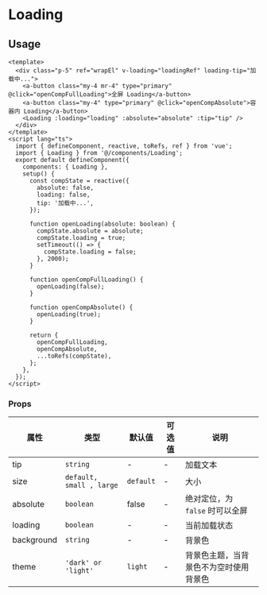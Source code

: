 # Loading

## Usage

```vue
<template>
  <div class="p-5" ref="wrapEl" v-loading="loadingRef" loading-tip="加载中...">
    <a-button class="my-4 mr-4" type="primary" @click="openCompFullLoading">全屏 Loading</a-button>
    <a-button class="my-4" type="primary" @click="openCompAbsolute">容器内 Loading</a-button>
    <Loading :loading="loading" :absolute="absolute" :tip="tip" />
  </div>
</template>
<script lang="ts">
  import { defineComponent, reactive, toRefs, ref } from 'vue';
  import { Loading } from '@/components/Loading';
  export default defineComponent({
    components: { Loading },
    setup() {
      const compState = reactive({
        absolute: false,
        loading: false,
        tip: '加载中...',
      });

      function openLoading(absolute: boolean) {
        compState.absolute = absolute;
        compState.loading = true;
        setTimeout(() => {
          compState.loading = false;
        }, 2000);
      }

      function openCompFullLoading() {
        openLoading(false);
      }

      function openCompAbsolute() {
        openLoading(true);
      }

      return {
        openCompFullLoading,
        openCompAbsolute,
        ...toRefs(compState),
      };
    },
  });
</script>
```

### Props

| 属性 | 类型 | 默认值 | 可选值 | 说明 |
| --- | --- | --- | --- | --- |
| tip | `string` | - | - | 加载文本 |
| size | `default, small , large` | `default` | - | 大小 |
| absolute | `boolean` | false | - | 绝对定位，为 `false` 时可以全屏 |
| loading | `boolean` | - | - | 当前加载状态 |
| background | `string` | - | - | 背景色 |
| theme | `'dark' or 'light'` | `light` | - | 背景色主题，当背景色不为空时使用背景色 |
